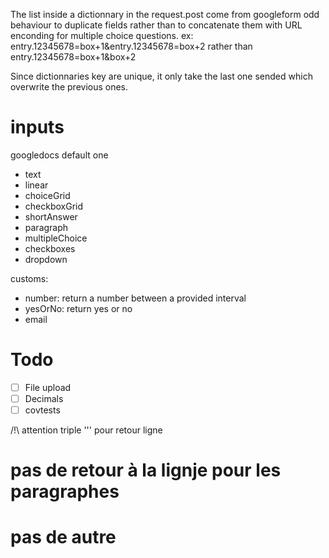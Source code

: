 The list inside a dictionnary in the request.post come from googleform odd behaviour to duplicate fields rather than to concatenate them with URL enconding for multiple choice questions.
ex: entry.12345678=box+1&entry.12345678=box+2 rather than entry.12345678=box+1&box+2

Since dictionnaries key are unique, it only take the last one sended which overwrite the previous ones.

# inputs

googledocs default one
- text
- linear
- choiceGrid
- checkboxGrid
- shortAnswer
- paragraph
- multipleChoice
- checkboxes
- dropdown

customs:
- number: return a number between a provided interval
- yesOrNo: return yes or no
- email


# Todo

- [ ] File upload
- [ ] Decimals
- [ ] covtests

/!\ attention triple ''' pour retour ligne

# pas de retour à la lignje pour les paragraphes
#
#
# pas de autre
